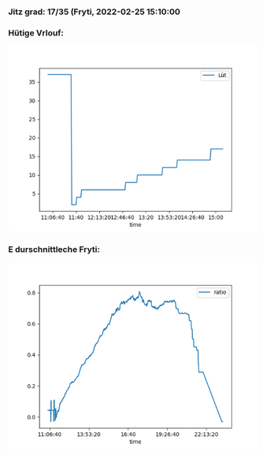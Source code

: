 ### Jitz grad: 17/35 (Fryti, 2022-02-25 15:10:00

### Hütige Vrlouf:
![Graph](Today.png)

### E durschnittleche Fryti:
![Graph](Fryti.png)